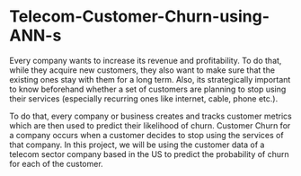 # Telecom-Customer-Churn-using-ANN-s
Every company wants to increase its revenue and profitability. To do that, while they acquire new customers, they also want to make sure that the existing ones stay with them for a long term. Also, its strategically important to know beforehand whether a set of customers are planning to stop using their services (especially recurring ones like internet, cable, phone etc.). 

To do that, every company or business creates and tracks customer metrics which are then used to predict their likelihood of churn.  Customer Churn for a company occurs when a customer decides to stop using the services of that company. In this project, we will be using the customer data of a telecom sector company based in the US to predict the probability of churn for each of the customer.
